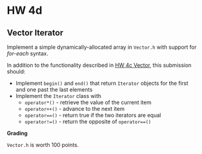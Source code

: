 # HW 4d

## Vector Iterator

Implement a simple dynamically-allocated array in `Vector.h` with support for *for-each* syntax.

In addition to the functionality described in [HW 4c Vector](../homework4c-vector/instructions.md), this submission should:

- Implement `begin()` and `end()` that return `Iterator` objects for the first and one past the last elements
- Implement the `Iterator` class with 
  - `operator*()` - retrieve the value of the current item
  - `operator++()` - advance to the next item
  - `operator==()` - return true if the two iterators are equal
  - `operator!=()` - return the opposite of `operator==()`

**Grading**

`Vector.h` is worth 100 points.
